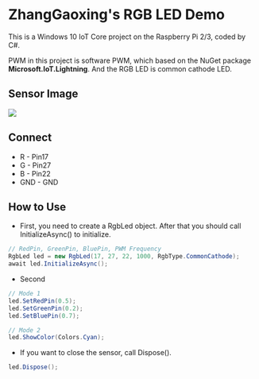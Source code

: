 # ZhangGaoxing's RGB LED Demo
This is a Windows 10 IoT Core project on the Raspberry Pi 2/3, coded by C#.

PWM in this project is software PWM, which based on the NuGet package **Microsoft.IoT.Lightning**. And the RGB LED is common cathode LED.

## Sensor Image
![](https://raw.githubusercontent.com/ZhangGaoxing/windows-iot-demo/master/RgbLed/02_Image/sensor.gif)

## Connect
* R - Pin17
* G - Pin27
* B - Pin22
* GND - GND

## How to Use
* First, you need to create a RgbLed object. After that you should call InitializeAsync() to initialize.
```C#
// RedPin, GreenPin, BluePin, PWM Frequency
RgbLed led = new RgbLed(17, 27, 22, 1000, RgbType.CommonCathode);
await led.InitializeAsync();
```
* Second
```C#
// Mode 1
led.SetRedPin(0.5);
led.SetGreenPin(0.2);
led.SetBluePin(0.7);

// Mode 2
led.ShowColor(Colors.Cyan);
```
* If you want to close the sensor, call Dispose().
```C#
led.Dispose();
```
